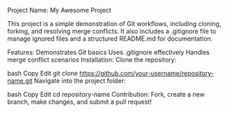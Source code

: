 Project Name: My Awesome Project

This project is a simple demonstration of Git workflows, including cloning, forking, and resolving merge conflicts. It also includes a .gitignore file to manage ignored files and a structured README.md for documentation.

Features: Demonstrates Git basics Uses .gitignore effectively Handles merge conflict scenarios Installation: Clone the repository:

bash Copy Edit git clone https://github.com/your-username/repository-name.git Navigate into the project folder:

bash Copy Edit cd repository-name Contribution: Fork, create a new branch, make changes, and submit a pull request!
